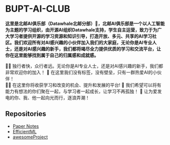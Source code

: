 # BUPT-AI-CLUB 


**这里是北邮AI俱乐部（Datawhale北邮分部）👋，北邮AI俱乐部是一个以人工智能为主题的学习组织，由开源AI组织Datawhale支持，学生自主运营，致力于为广大学习者提供开源的学习资源和知识引导，打造开放、多元、共享的AI学习社区。我们欢迎所有对AI感兴趣的小伙伴加入我们的大家庭，无论你是AI专业人士，还是对AI感兴趣的新手，我们都将竭尽全力提供优质的学习和交流平台，让你在这里能够找到属于自己的归属感和成就感。**

🙋‍♀️ 独行者快，众行者远。无论你是AI专业人士，还是对AI感兴趣的新手，我们都非常欢迎你的加入！
🌈 在这里我们没有标签，没有壁垒，只有一群热爱AI的小伙伴！    
👩‍💻 在这里你将收获学习和改变的机会、提升和发展的平台!
🍿 我们希望可以将有能力有想法的你们聚在一起，与学习者一起成长，让学习不再孤独！
🧙 让为爱发电的你、我、他一起向光而行，逐浪弄潮！

## Repositories
- [Paper Notes](https://bupt-ai-club.github.io/paperNotes)
- [EfficientML](https://bupt-ai-club.github.io/EfficientML)
- [awesomeProject](https://bupt-ai-club.github.io/awesomeProject)
